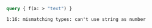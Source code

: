 ```graphql
query { f(a: > "text") }
```

```
1:16: mismatching types: can't use string as number
```